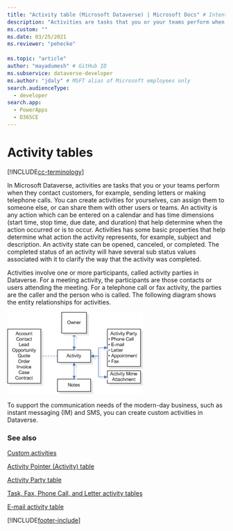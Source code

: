 ```yaml
---
title: "Activity table (Microsoft Dataverse) | Microsoft Docs" # Intent and product brand in a unique string of 43-59 chars including spaces
description: "Activities are tasks that you or your teams perform when they contact customers, for example, sending letters or making telephone calls." # 115-145 characters including spaces. This abstract displays in the search result.
ms.custom: ""
ms.date: 03/25/2021
ms.reviewer: "pehecke"

ms.topic: "article"
author: "mayadumesh" # GitHub ID
ms.subservice: dataverse-developer
ms.author: "jdaly" # MSFT alias of Microsoft employees only
search.audienceType: 
  - developer
search.app: 
  - PowerApps
  - D365CE
---
```

# Activity tables

[!INCLUDE[cc-terminology](includes/cc-terminology.md)]

In Microsoft Dataverse, activities are tasks that you or your teams perform when they contact customers, for example, sending letters or making telephone calls. You  can create activities for yourselves, can assign them to someone else, or can share them with other users or teams. An activity is any action which can be entered  on a calendar  and has time dimensions (start time, stop time, due date, and duration) that help determine when the action occurred or is to occur. Activities has some basic properties that help determine what action the activity represents, for example, subject and description. An activity state can be opened, canceled, or completed. The completed status of an activity will have several sub status values associated with it to clarify the way that the activity was completed.  
  
 Activities involve one or more participants, called activity parties in Dataverse. For a meeting activity, the participants are those contacts or users attending the meeting. For a telephone call or fax activity, the parties are the caller and the person who is called. The following diagram shows the entity relationships for activities.  
  
 ![Activity diagram.](media/entity-model-activity.gif "Activity diagram")  
  
 To support the communication needs of the modern-day business, such as instant messaging (IM) and SMS, you can create custom activities in Dataverse.  
  
### See also  
 [Custom activities](custom-activities.md)  
  
 [Activity Pointer (Activity) table](activitypointer-activity-entity.md)  
  
 [Activity Party table](activityparty-entity.md)  
  
 [Task, Fax, Phone Call, and Letter activity tables](task-fax-phone-call-letter-activity-entities.md)  
  
 [E-mail activity table](email-activity-entities.md)   



[!INCLUDE[footer-include](../../includes/footer-banner.md)]